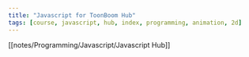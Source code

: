 ```yaml
---
title: "Javascript for ToonBoom Hub"
tags: [course, javascript, hub, index, programming, animation, 2d]
---
```




[[notes/Programming/Javascript/Javascript Hub]]